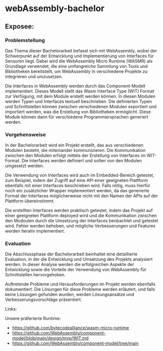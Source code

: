 # webAssembly-bachelor

## Exposee:

### Problemstellung

Das Thema dieser Bachelorarbeit befasst sich mit WebAssembly, wobei der Schwerpunkt auf der Entwicklung und Implementierung von Interfaces für Sensoren liegt. Dabei wird die WebAssembly Micro Runtime (WASMR) als Grundlage verwendet, die eine umfangreiche Sammlung von Tools und Bibliotheken bereitstellt, um WebAssembly in verschiedene Projekte zu integrieren und umzusetzen.

Die Interfaces in WebAssembly werden durch das Component-Modell implementiert. Dieses Modell stellt das Wasm Interface Type (WIT) Format zur Verfügung, mit dem Module erstellt werden können. In diesen Modulen werden Typen und Interfaces textuell beschrieben. Die definierten Typen und Schnittstellen können zwischen verschiedenen Modulen exportiert und importiert werden, was die Erstellung von Bibliotheken ermöglicht. Diese Module können dann für verschiedene Programmiersprachen generiert werden.

### Vorgehensweise

In der Bachelorarbeit wird ein Projekt erstellt, das aus verschiedenen Modulen besteht, die miteinander kommunizieren. Die Kommunikation zwischen den Modulen erfolgt mittels der Erstellung von Interfaces im WIT-Format. Die Interfaces werden definiert und sollen von den Modulen umgesetzt werden.

Die Verwendung von Interfaces wird auch im Embedded-Bereich getestet, zum Beispiel, indem der Zugriff auf eine API einer geeigneten Plattform ebenfalls mit einer Interfaces beschrieben wird. Falls nötig, muss hierfür noch ein zusätzlicher Wrapper implementiert werden, da das generierte Format der Interfaces möglicherweise nicht mit den Namen der APIs auf der Plattform übereinstimmt.

Die erstellten Interfaces werden praktisch getestet, indem das Projekt auf einer geeigneten Plattform deployed wird und die Kommunikation zwischen den Modoulen durch die Umsetzung der Interfaces beobachtet und getestet wird. Fehler werden behoben, und mögliche Verbesserungen und Features werden iterativ implementiert.
 
### Evaluation

Die Abschlussphase der Bachelorarbeit beinhaltet eine detaillierte Evaluation, in der die Entwicklung und Umsetzung des Projekts analysiert werden. In dieser Analyse werden die erfolgreichen Aspekte der Entwicklung sowie die Vorteile der Verwendung von WebAssembly für Schnittstellen hervorgehoben.

Auftretende Probleme und Herausforderungen im Projekt werden ebenfalls dokumentiert. Die Lösungen für diese Probleme werden erläutert, und falls keine Lösungen gefunden wurden, werden Lösungsansätze und Verbesserungsvorschläge präsentiert.

Links:

Unsere präferierte Runtime: 
* https://github.com/bytecodealliance/wasm-micro-runtime
* https://github.com/WebAssembly/component-model/blob/main/design/mvp/WIT.md
* https://github.com/WebAssembly/component-model/tree/main
